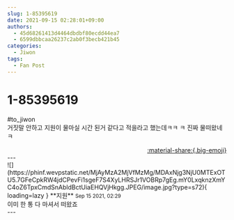 ```yaml
---
slug: 1-85395619
date: 2021-09-15 02:28:01+09:00
authors:
  - 45d68261413d4464dbdbf80ecdd44ea7
  - 6599dbbcaa26237c2ab0f3becb421b45
categories:
  - Jiwon
tags:
  - Fan Post
---
```


# 1-85395619

<div class="post-container" markdown="1">
<div class="content-container md-sidebar__scrollwrap" markdown="1">

\#to_jiwon<br>거짓말 안하고 지원이 물마실 시간 된거 같다고 적을라고 했는데ㅋㅋ ㅋ 진짜 물떠왔네ㅋ

</div>
</div>

<div style="text-align: right;" markdown="1">
<a href="https://weverse.io/fromis9/fanpost/1-85395619" style="text-align: right;">:material-share:{.big-emoji}</a>
</div>
---

<div class="comments-container md-sidebar__scrollwrap" markdown="1">
<div class="comment" markdown="1">
<div class='id-container' markdown="1">
![](https://phinf.wevpstatic.net/MjAyMzA2MjVfMzMg/MDAxNjg3NjU0MTExOTU5.7GFeCpkRW4jdCPevFi1sgeF7S4XyLHRSJr1VOBRp7gEg.mY0LxqknzXmYC4oZ6TpxCmdSnAbldBctUiaEHQVjHkgg.JPEG/image.jpg?type=s72){ loading=lazy }
**<span class="artist">지원</span>** <small>Sep 15 2021, 02:29</small><br>
</div>
<div class='comment-body' markdown="1">
이미 한 통 다 마셔서 떠왔죠
</div>
</div>
</div>
---
